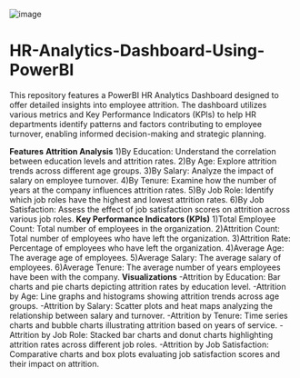 ![image](https://github.com/Arastusharma/HR-Analytics-Dashboard-Using-PowerBI/assets/68692533/80568bae-e243-47a6-8d8a-3ecfabe25f2c)

# HR-Analytics-Dashboard-Using-PowerBI
This repository features a PowerBI HR Analytics Dashboard designed to offer detailed insights into employee attrition. The dashboard utilizes various metrics and Key Performance Indicators (KPIs) to help HR departments identify patterns and factors contributing to employee turnover, enabling informed decision-making and strategic planning.

**Features**
**Attrition Analysis**
1)By Education: Understand the correlation between education levels and attrition rates.
2)By Age: Explore attrition trends across different age groups.
3)By Salary: Analyze the impact of salary on employee turnover.
4)By Tenure: Examine how the number of years at the company influences attrition rates.
5)By Job Role: Identify which job roles have the highest and lowest attrition rates.
6)By Job Satisfaction: Assess the effect of job satisfaction scores on attrition across various job roles.
**Key Performance Indicators (KPIs)**
1)Total Employee Count: Total number of employees in the organization.
2)Attrition Count: Total number of employees who have left the organization.
3)Attrition Rate: Percentage of employees who have left the organization.
4)Average Age: The average age of employees.
5)Average Salary: The average salary of employees.
6)Average Tenure: The average number of years employees have been with the company.
**Visualizations**
-Attrition by Education: Bar charts and pie charts depicting attrition rates by education level.
-Attrition by Age: Line graphs and histograms showing attrition trends across age groups.
-Attrition by Salary: Scatter plots and heat maps analyzing the relationship between salary and turnover.
-Attrition by Tenure: Time series charts and bubble charts illustrating attrition based on years of service.
-Attrition by Job Role: Stacked bar charts and donut charts highlighting attrition rates across different job roles.
-Attrition by Job Satisfaction: Comparative charts and box plots evaluating job satisfaction scores and their impact on attrition.


